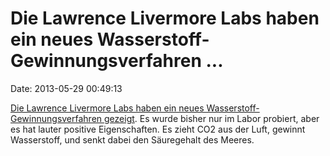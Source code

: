 Die Lawrence Livermore Labs haben ein neues Wasserstoff-Gewinnungsverfahren \...
================================================================================

Date: 2013-05-29 00:49:13

[Die Lawrence Livermore Labs haben ein neues
Wasserstoff-Gewinnungsverfahren
gezeigt](http://phys.org/news/2013-05-scientists-co2-sequestration-technique-supergreen.html).
Es wurde bisher nur im Labor probiert, aber es hat lauter positive
Eigenschaften. Es zieht CO2 aus der Luft, gewinnt Wasserstoff, und senkt
dabei den Säuregehalt des Meeres.
